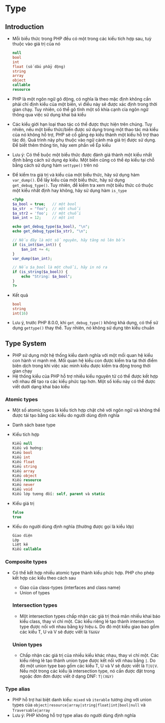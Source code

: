 # Type
## Introduction

- Mỗi biểu thức trong PHP đều có một trong các kiểu tích hợp sau, tuỳ thuộc vào giá trị của nó
    
    ```php
    null
    bool
    int
    float (số dấu phẩy động)
    string
    array
    object
    callable
    resource
    ```
    
- PHP là một ngôn ngữ gõ động, có nghĩa là theo mặc định không cần phải chỉ định kiểu của một biến, vì điều này sẽ được xác định trong thời gian chạy. Tuy nhiên, có thể gõ tĩnh một số khía cạnh cỉa ngôn ngữ thông qua việc sử dụng khai bá kiểu
- Các kiểu giới hạn loại thao tác có thể được thực hiện trên chúng. Tuy nhiên, nếu một biểu thức/biến được sử dụng trong một thao tác mà kiểu của nó không hỗ trợ, PHP sẽ cố gắng ép kiểu thành một kiểu hỗ trợ thao tác đó. Quá trình này phụ thuộc vào ngữ cảnh mà giá trị được sử dụng. Để biết thêm thông tin, hãy xem phần về Ép kiểu
- Lưu ý: Có thể buộc một biểu thức được đánh giá thành một kiểu nhất định bằng cách sử dụng ép kiểu. Một biến cũng có thể ép kiểu tại chỗ bằng cách sử dụng hàm `settype()` trên nó
- Để kiểm tra giá trị và kiểu của một biểu thức, hãy sử dụng hàm `var_dump()`. Để lấy kiểu của một biểu thức, hãy sử dụng `get_debug_type()`. Tuy nhiên, để kiểm tra xem một biểu thức có thuộc một kiểu nhất định hay không, hãy sử dụng hàm `is_type`
    
    ```php
    <?php
    $a_bool = true;   // một bool
    $a_str  = "foo";  // một chuỗi
    $a_str2 = 'foo';  // một chuỗi
    $an_int = 12;     // một int
    
    echo get_debug_type($a_bool), "\n";
    echo get_debug_type($a_str), "\n";
    
    // Nếu đây là một số nguyên, hãy tăng nó lên bốn
    if (is_int($an_int)) {
        $an_int += 4;
    }
    var_dump($an_int);
    
    // Nếu $a_bool là một chuỗi, hãy in nó ra
    if (is_string($a_bool)) {
        echo "String: $a_bool";
    }
    ?>
    ```
    
- Kết quả
    
    ```php
    bool
    string
    int(16)
    ```
    
- Lưu ý, trước PHP 8.0.0, khi `get_debug_type()` không khả dụng, có thể sử dụng `gettype()` thay thế. Tuy nhiên, nó không sử dụng tên kiểu chuẩn

## **Type System**

- PHP sử dụng một hệ thống kiểu danh nghĩa với một mối quan hệ kiểu con hành vi mạnh mẽ. Mối quan hệ kiểu con được kiểm tra tại thời điểm biên dịch trong khi việc xác minh kiểu được kiểm tra động trong thời gian chạy
- Hệ thống kiểu của PHP hỗ trợ nhiều kiểu nguyên tử có thể được kết hợp với nhau để tạo ra các kiểu phức tạp hơn. Một số kiểu này có thể được viết dưới dạng khai báo kiểu

### **Atomic types**

- Một số atomic types là kiểu tích hợp chặt chẽ với ngôn ngữ và không thể được tái tạo bằng các kiểu do người dùng định nghĩa
- Danh sách base type
- Kiểu tích hợp
    
    ```php
    Kiểu null
    Kiểu vô hướng:
    Kiểu bool
    Kiểu int
    Kiểu float
    Kiểu string
    Kiểu array
    Kiểu object
    Kiểu resource
    Kiểu never
    Kiểu void
    Kiểu lớp tương đối: self, parent và static
    ```
    
- Kiểu giá trị
    
    ```php
    false
    true
    ```
    
- Kiểu do người dùng định nghĩa (thường được gọi là kiểu lớp)
    
    ```php
    Giao diện
    Lớp
    Liệt kê
    Kiểu callable
    ```
    

### Composite types

- Có thể kết hợp nhiều atomic type thành kiểu phức hợp. PHP cho phép kết hợp các kiểu theo cách sau
    - Giao của class-types (interfaces and class name)
    - Union of types
    
    ### Intersection types
    
    - Một intersection types chấp nhận các giá trị thoả mãn nhiều khai báo kiểu class, thay vì chỉ một. Các kiểu riêng lẻ tạo thành intersection type được nối với nhau bằng ký hiệu `&`. Do đó một kiểu giao bao gồm các kiểu T, U và V sẽ được viết là `T&U&V`
    
    ### Union types
    
    - Chấp nhận các giá trị của nhiều kiểu khác nhau, thay vì chỉ một. Các kiểu riêng lẻ tạo thành union type được kết nối với nhau bằng `|`. Do đó một union type bao gồm các kiểu T, U và V sẽ được viết là `T|U|V`. Nếu một trong các kiểu là intersection type, nó cần được đặt trong ngoặc đơn đơn được viết ở dạng DNF: `T|(X&Y)`

### Type alias

- PHP hỗ trợ hai biệt danh kiểu: `mixed` và `iterable` tương ứng với union types của `object|resource|array|string|float|int|bool|null` và `Traversable|array`
- Lưu ý: PHP không hỗ trợ type alias do người dùng định nghĩa
